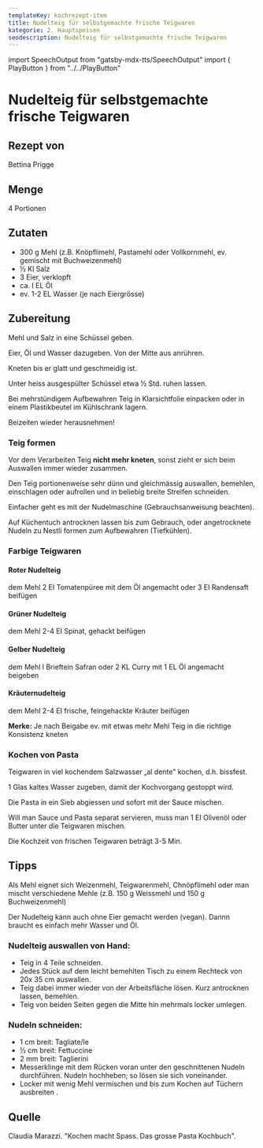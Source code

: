```yaml
---
templateKey: kochrezept-item
title: Nudelteig für selbstgemachte frische Teigwaren
kategorie: 2. Hauptspeisen
seodescription: Nudelteig für selbstgemachte frische Teigwaren
---
```

import SpeechOutput from "gatsby-mdx-tts/SpeechOutput"
import { PlayButton } from "../../PlayButton"

<SpeechOutput id="kochrezept-bettina-prigge-nudelteig" customPlayButton={PlayButton}>

# Nudelteig für selbstgemachte frische Teigwaren

## Rezept von
Bettina Prigge

## Menge
4 Portionen

## Zutaten
* 300 g Mehl (z.B. Knöpflimehl, Pastamehl oder Vollkornmehl, ev. gemischt mit Buchweizenmehl)
* ½ Kl Salz
* 3 Eier, verklopft 
* ca. I EL Öl
* ev. 1-2 EL Wasser (je nach Eiergrösse)

## Zubereitung
Mehl und Salz in eine Schüssel geben. 

Eier, Öl und Wasser dazugeben. Von der Mitte aus anrühren.

Kneten bis er glatt und geschmeidig ist.

Unter heiss ausgespülter Schüssel etwa ½ Std.
ruhen lassen.

Bei mehrstündigem Aufbewahren Teig in
Klarsichtfolie einpacken oder in einem
Plastikbeutel im Kühlschrank lagern.

Beizeiten wieder herausnehmen!

### Teig formen
Vor dem Verarbeiten Teig **nicht mehr kneten**, sonst zieht er sich beim Auswallen immer
wieder zusammen.

Den Teig portionenweise sehr dünn und gleichmässig auswallen, bemehlen, einschlagen
oder aufrollen und in beliebig breite Streifen schneiden.

Einfacher geht es mit der Nudelmaschine (Gebrauchsanweisung beachten).

Auf Küchentuch antrocknen lassen bis zum Gebrauch, oder angetrocknete Nudeln zu Nestli formen zum Aufbewahren (Tiefkühlen).

### Farbige Teigwaren
#### Roter Nudelteig 
dem Mehl 2 EI Tomatenpüree mit dem Öl angemacht
oder 3 EI Randensaft beifügen

#### Grüner Nudelteig
dem Mehl 2-4 EI Spinat, gehackt beifügen
#### Gelber Nudelteig 
dem Mehl l Brieftein Safran oder
2 KL Curry mit 1 EL Öl angemacht beigeben
#### Kräuternudelteig 
dem Mehl 2-4 EI frische, feingehackte Kräuter beifügen

**Merke:** Je nach Beigabe ev. mit etwas mehr Mehl Teig in die richtige Konsistenz kneten

### Kochen von Pasta
Teigwaren in viel kochendem Salzwasser „al dente" kochen, d.h. bissfest.

1 Glas kaltes Wasser zugeben, damit der Kochvorgang gestoppt wird.

Die Pasta in ein Sieb abgiessen und sofort mit der Sauce mischen.

Will man Sauce und Pasta separat servieren, muss man 1 EI Olivenöl oder Butter unter die
Teigwaren mischen.

Die Kochzeit von frischen Teigwaren beträgt 3-5 Min.

## Tipps
Als Mehl eignet sich Weizenmehl, Teigwarenmehl, Chnöpflimehl oder man mischt verschiedene Mehle
(z.B. 150 g Weissmehl und 150 g Buchweizenmehl)

Der Nudelteig kann auch ohne Eier gemacht werden (vegan). Dannn braucht es einfach mehr Wasser und Öl.

### Nudelteig auswallen von Hand:
- Teig in 4 Teile
schneiden.
- Jedes Stück auf
dem leicht bemehlten
Tisch zu einem
Rechteck von
20x 35 cm
auswallen.
- Teig dabei immer
wieder von der
Arbeitsfläche lösen.
Kurz antrocknen
lassen, bemehlen.
- Teig von beiden
Seiten gegen die
Mitte hin mehrmals
locker umlegen.

### Nudeln schneiden:
- 1 cm breit:
Tagliate/le
- ½ cm breit:
Fettuccine
- 2 mm breit:
Taglierini
- Messerklinge mit
dem Rücken voran
unter den
geschnittenen
Nudeln durchführen.
Nudeln hochheben;
so lösen sie sich
voneinander.
- Locker mit wenig
Mehl vermischen
und bis zum
Kochen auf
Tüchern ausbreiten .
## Quelle
Claudia Marazzi. "Kochen macht Spass. Das grosse Pasta Kochbuch". 

</SpeechOutput>

